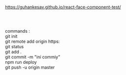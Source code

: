 <h>https://guhankesav.github.io/react-face-component-test/<h/>

<br/>
<br/>


commands :<br/>
git init<br/>
git remote add origin https: <br/>
git status<br/>
git add .<br/>
git commit -m "ini commiy"<br/>
npm run deploy<br/>
git push -u origin master<br/>
